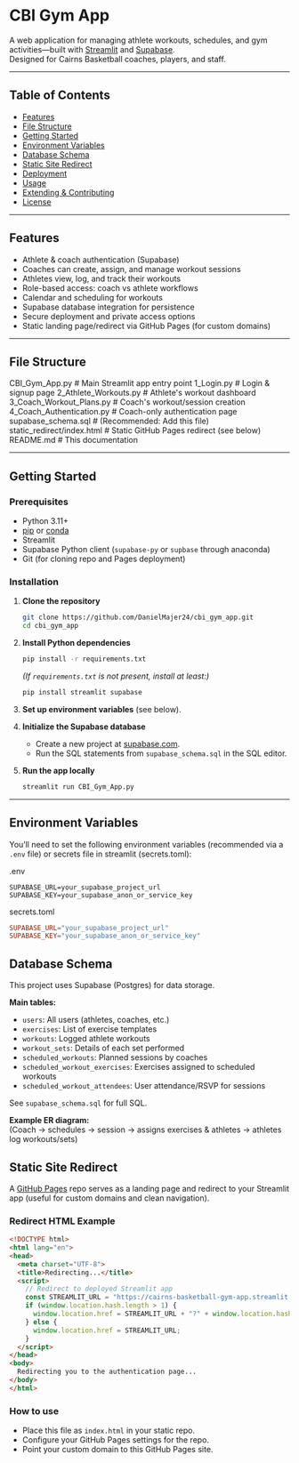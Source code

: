 # CBI Gym App

A web application for managing athlete workouts, schedules, and gym activities—built with [Streamlit](https://streamlit.io/) and [Supabase](https://supabase.com/).  
Designed for Cairns Basketball coaches, players, and staff.

---

## Table of Contents

- [Features](#features)
- [File Structure](#file-structure)
- [Getting Started](#getting-started)
- [Environment Variables](#environment-variables)
- [Database Schema](#database-schema)
- [Static Site Redirect](#static-site-redirect)
- [Deployment](#deployment)
- [Usage](#usage)
- [Extending & Contributing](#extending--contributing)
- [License](#license)

---

## Features

- Athlete & coach authentication (Supabase)
- Coaches can create, assign, and manage workout sessions
- Athletes view, log, and track their workouts
- Role-based access: coach vs athlete workflows
- Calendar and scheduling for workouts
- Supabase database integration for persistence
- Secure deployment and private access options
- Static landing page/redirect via GitHub Pages (for custom domains)

---

## File Structure
CBI_Gym_App.py                 # Main Streamlit app entry point
1_Login.py                     # Login & signup page
2_Athlete_Workouts.py          # Athlete's workout dashboard
3_Coach_Workout_Plans.py       # Coach's workout/session creation
4_Coach_Authentication.py      # Coach-only authentication page
supabase_schema.sql            # (Recommended: Add this file)
static_redirect/index.html     # Static GitHub Pages redirect (see below)
README.md                      # This documentation


---

## Getting Started

### Prerequisites

- Python 3.11+
- [pip](https://pip.pypa.io/en/stable/) or [conda](https://docs.conda.io/)
- Streamlit
- Supabase Python client (`supabase-py` or `supbase` through anaconda)
- Git (for cloning repo and Pages deployment)

### Installation

1. **Clone the repository**
    ```bash
    git clone https://github.com/DanielMajer24/cbi_gym_app.git
    cd cbi_gym_app
    ```

2. **Install Python dependencies**
    ```bash
    pip install -r requirements.txt
    ```
    *(If `requirements.txt` is not present, install at least:)*  
    ```bash
    pip install streamlit supabase
    ```

3. **Set up environment variables** (see below).

4. **Initialize the Supabase database**  
   - Create a new project at [supabase.com](https://supabase.com/).
   - Run the SQL statements from `supabase_schema.sql` in the SQL editor.

5. **Run the app locally**
    ```bash
    streamlit run CBI_Gym_App.py
    ```

---

## Environment Variables

You’ll need to set the following environment variables (recommended via a `.env` file) or secrets file in streamlit (secrets.toml):

.env
```
SUPABASE_URL=your_supabase_project_url
SUPABASE_KEY=your_supabase_anon_or_service_key
```

secrets.toml
```secrets.toml
SUPABASE_URL="your_supabase_project_url"
SUPABASE_KEY="your_supabase_anon_or_service_key"
```

## Database Schema

This project uses Supabase (Postgres) for data storage.

**Main tables:**

- `users`: All users (athletes, coaches, etc.)
- `exercises`: List of exercise templates
- `workouts`: Logged athlete workouts
- `workout_sets`: Details of each set performed
- `scheduled_workouts`: Planned sessions by coaches
- `scheduled_workout_exercises`: Exercises assigned to scheduled workouts
- `scheduled_workout_attendees`: User attendance/RSVP for sessions

See `supabase_schema.sql` for full SQL.

**Example ER diagram:**  
(Coach → schedules → session → assigns exercises & athletes → athletes log workouts/sets)


## Static Site Redirect

A [GitHub Pages](https://github.com/DanielMajer24/cbi_gym_static_app) repo serves as a landing page and redirect to your Streamlit app (useful for custom domains and clean navigation).

### Redirect HTML Example

```html
<!DOCTYPE html>
<html lang="en">
<head>
  <meta charset="UTF-8">
  <title>Redirecting...</title>
  <script>
    // Redirect to deployed Streamlit app
    const STREAMLIT_URL = "https://cairns-basketball-gym-app.streamlit.app/Coach_Authentication";
    if (window.location.hash.length > 1) {
      window.location.href = STREAMLIT_URL + "?" + window.location.hash.substring(1);
    } else {
      window.location.href = STREAMLIT_URL;
    }
  </script>
</head>
<body>
  Redirecting you to the authentication page...
</body>
</html>
```

### How to use

- Place this file as `index.html` in your static repo.
- Configure your GitHub Pages settings for the repo.
- Point your custom domain to this GitHub Pages site.


